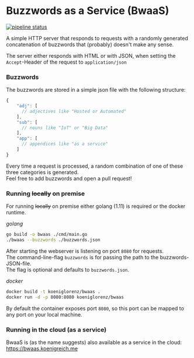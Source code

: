 # Buzzwords as a Service (BwaaS)

[![pipeline status](https://gitlab.com/koeniglorenz/bwaas/badges/master/pipeline.svg)](https://gitlab.com/koeniglorenz/bwaas/commits/master)

A simple HTTP server that responds to requests with a randomly generated concatenation of buzzwords that (probably) doesn't make any sense.

The server either responds with HTML or with JSON, when setting the `Accept`-Header of the request to `application/json`

### Buzzwords

The buzzwords are stored in a simple json file with the following structure:
```js
{
	"adj": [
      // adjectives like "Hosted or Automated"
	],
	"sub": [
      // nouns like "IoT" or "Big Data"
	],
	"app": [
      // appendices like "as a service"
	]
}
```
Every time a request is processed, a random combination of one of these three categories is generated.  
Feel free to add  buzzwords and open a pull request!

### Running ~~locally~~ on premise

For running ~~locally~~ on premise either golang (1.11) is required or the docker runtime.

_golang_
```sh
go build -o bwaas ./cmd/main.go
./bwaas --buzzwords ./buzzwords.json
```
After starting the webserver is listening on port `8080` for requests.  
The command-line-flag `buzzwords` is for passing the path to the buzzwords-JSON-file.  
The flag is optional and defaults to `buzzwords.json`.  

_docker_
```sh
docker build -t koeniglorenz/bwaas .
docker run -d -p 8080:8080 koeniglorenz/bwaas
```
By default the container exposes port `8080`, so this port can be mapped to any port on your local machine.


### Running in the cloud (as a service)

BwaaS is (as the name suggests) also available as a service in the cloud: https://bwaas.koenigreich.me
